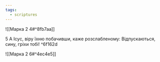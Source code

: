 ```yaml
---
tags:
  - scriptures
---
```


![[Марка 2 4#^8fb7aa]]

5 А Ісус, віру їхню побачивши, каже розслабленому: Відпускаються, сину, гріхи тобі! ^6f162d

![[Марка 2 6#^4ec4e5]]